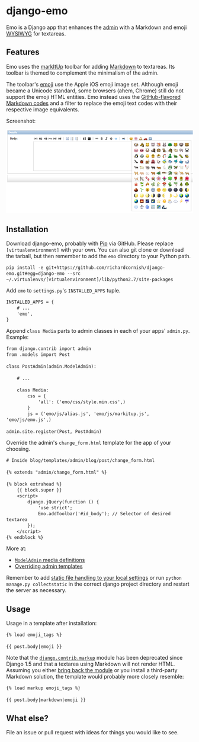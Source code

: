 # django-emo

Emo is a Django app that enhances the [admin](https://docs.djangoproject.com/en/1.5/intro/tutorial02/) with a Markdown and emoji [WYSIWYG](http://en.wikipedia.org/wiki/WYSIWYG) for textareas.


## Features

Emo uses the [markItUp](http://markitup.jaysalvat.com/home/) toolbar for adding [Markdown](http://daringfireball.net/projects/markdown/) to textareas. Its toolbar is themed to complement the minimalism of the admin.

The toolbar's [emoji](http://en.wikipedia.org/wiki/Emoji) use the Apple iOS emoji image set. Although emoji became a Unicode standard, some browsers (ahem, Chrome) still do not support the emoji HTML entities. Emo instead uses the [GitHub-flavored Markdown codes](http://www.emoji-cheat-sheet.com/) and a filter to replace the emoji text codes with their respective image equivalents.

Screenshot:

![Emo toolbar screenshot](docs/emo-toolbar.png)


## Installation

Download django-emo, probably with [Pip](http://www.pip-installer.org/) via GitHub. Please replace `[virtualenvironment]` with your own. You can also git clone or download the tarball, but then remember to add the `emo` directory to your Python path.

```
pip install -e git+https://github.com/richardcornish/django-emo.git#egg=django-emo --src ~/.virtualenvs/[virtualenvironment]/lib/python2.7/site-packages
```

Add `emo` to `settings.py`'s `INSTALLED_APPS` tuple.

```
INSTALLED_APPS = {
    # ...
    'emo',
}
```

Append `class Media` parts to admin classes in each of your apps' `admin.py`. Example:

```
from django.contrib import admin
from .models import Post

class PostAdmin(admin.ModelAdmin):

    # ...

    class Media:
        css = {
            'all': ('emo/css/style.min.css',)
        }
        js = ('emo/js/alias.js', 'emo/js/markitup.js', 'emo/js/emo.js',)

admin.site.register(Post, PostAdmin)
```

Override the admin's `change_form.html` template for the app of your choosing.

```
# Inside blog/templates/admin/blog/post/change_form.html

{% extends "admin/change_form.html" %}

{% block extrahead %}
    {{ block.super }}
    <script>
        django.jQuery(function () {
            'use strict';
            Emo.addToolbar('#id_body'); // Selector of desired textarea
        });
    </script>
{% endblock %}
```

More at:

- [`ModelAdmin` media definitions](https://docs.djangoproject.com/en/dev/ref/contrib/admin/#modeladmin-media-definitions)
- [Overriding admin templates](https://docs.djangoproject.com/en/dev/ref/contrib/admin/#overriding-admin-templates)

Remember to add [static file handling to your local settings](https://docs.djangoproject.com/en/dev/ref/contrib/staticfiles/#static-file-development-view) or run `python manage.py collectstatic` in the correct django project directory and restart the server as necessary.


## Usage

Usage in a template after installation:

```
{% load emoji_tags %}

{{ post.body|emoji }}
```

Note that the [`django.contrib.markup`](https://docs.djangoproject.com/en/1.5/ref/contrib/markup/) module has been deprecated since Django 1.5 and that a textarea using Markdown will not render HTML. Assuming you either [bring back the module](https://github.com/django/django/blob/1.5/django/contrib/markup/templatetags/markup.py) or you install a third-party Markdown solution, the template would probably more closely resemble:

```
{% load markup emoji_tags %}

{{ post.body|markdown|emoji }}
```

## What else?

File an issue or pull request with ideas for things you would like to see.